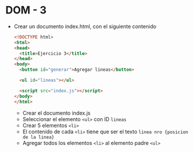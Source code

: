 # DOM - 3

* Crear un documento index.html, con el siguiente contenido
  ```html
  <!DOCTYPE html>
  <html>
  <head>
    <title>Ejercicio 3</title>
  </head>
  <body>
    <button id="generar">Agregar lineas</button>

    <ul id="lineas"></ul>

    <script src="index.js"></script>
  </body>
  </html>
  ```
  * Crear el documento index.js
  * Seleccionar el elemento `<ul>` con ID `lineas`
  * Crear 5 elementos `<li>`
  * El contenido de cada `<li>` tiene que ser el texto `linea nro {posicion de la linea}`
  * Agregar todos los elementos `<li>` al elemento padre `<ul>`